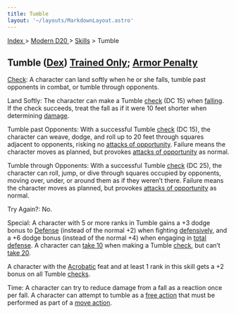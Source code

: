 ```yaml
---
title: Tumble
layout: '~/layouts/MarkdownLayout.astro'
---
```


[ Index ](/) > [ Modern D20 ](/modern.d20.srd) > [Skills](/modern.d20.srd/skills) > Tumble

## Tumble ([Dex](/modern.d20.srd/basics/ability.scores)) [Trained Only](/modern.d20.srd/skills/skill.basics); [Armor Penalty](/modern.d20.srd/equipment/armor.general)

[Check](/modern.d20.srd/skills/skill.basics): A character can land
softly when he or she falls, tumble past opponents in combat, or tumble
through opponents.

Land Softly: The character can make a Tumble
[check](/modern.d20.srd/skills/skill.basics) (DC 15) when
[falling](/modern.d20.srd/environment.hazards/falling). If the check succeeds,
treat the fall as if it were 10 feet shorter when determining
[damage](/modern.d20.srd/environment.hazards/falling).

Tumble past Opponents: With a successful Tumble
[check](/modern.d20.srd/skills/skill.basics) (DC 15), the character
can weave, dodge, and roll up to 20 feet through squares adjacent to
opponents, risking no [attacks of opportunity](/modern.d20.srd/combat/attacks.of.opportunity). Failure means the
character moves as planned, but provokes [attacks of opportunity](/modern.d20.srd/combat/attacks.of.opportunity) as normal.

Tumble through Opponents: With a successful Tumble
[check](/modern.d20.srd/skills/skill.basics) (DC 25), the character
can roll, jump, or dive through squares occupied by opponents, moving over,
under, or around them as if they weren’t there. Failure means the character
moves as planned, but provokes [attacks of opportunity](/modern.d20.srd/skills/skill.basics) as normal.

Try Again?: No.

Special: A character with 5 or more ranks in Tumble gains a +3 dodge bonus to
[Defense](/modern.d20.srd/combat/defense) (instead of the normal +2) when
fighting [defensively](/modern.d20.srd/combat/defense), and a +6 dodge bonus
(instead of the normal +4) when engaging in [total defense](/modern.d20.srd/combat/defense). A character can [take 10](/modern.d20.srd/skills/skill.basics) when making a Tumble
[check](/modern.d20.srd/skills/skill.basics), but can’t [take 20](/modern.d20.srd/skills/skill.basics).

A character with the [Acrobatic](/modern.d20.srd/feats/acrobatic) feat and at
least 1 rank in this skill gets a +2 bonus on all Tumble
[checks](/modern.d20.srd/skills/skill.basics).

Time: A character can try to reduce damage from a fall as a reaction once per
fall. A character can attempt to tumble as a [free action](/modern.d20.srd/combat/action.types) that must be performed as part of
a [move action](/modern.d20.srd/combat/move.actions).

